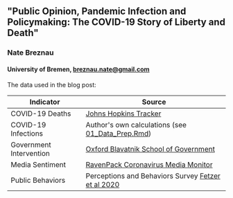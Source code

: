 ## "Public Opinion, Pandemic Infection and Policymaking: The COVID-19 Story of Liberty and Death"

### Nate Breznau
#### University of Bremen, breznau.nate@gmail.com

The data used in the blog post:

|Indicator|Source|
|-----|--------|
| COVID-19 Deaths | [Johns Hopkins Tracker](https://github.com/CSSEGISandData/COVID-19) |
| COVID-19 Infections | Author's own calculations (see [01_Data_Prep.Rmd](/code/01_Data_Prep.Rmd)) |
| Government Intervention | [Oxford Blavatnik School of Government](https://www.bsg.ox.ac.uk/research/research-projects/covid-19-government-response-tracker) |
| Media Sentiment | [RavenPack Coronavirus Media Monitor](https://coronavirus.ravenpack.com/) |
| Public Behaviors | Perceptions and Behaviors Survey [Fetzer et al 2020](https://psyarxiv.com/3kfmh/) |
